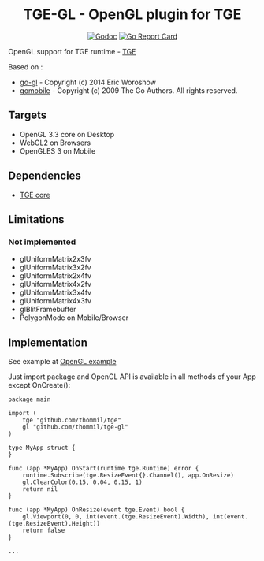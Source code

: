 <h1 align="center">TGE-GL - OpenGL plugin for TGE</h1>

 <p align="center">
    <a href="https://godoc.org/github.com/thommil/tge-gl"><img src="https://godoc.org/github.com/thommil/tge-gl?status.svg" alt="Godoc"></img></a>
    <a href="https://goreportcard.com/report/github.com/thommil/tge-gl"><img src="https://goreportcard.com/badge/github.com/thommil/tge-gl"  alt="Go Report Card"/></a>
</p>

OpenGL support for TGE runtime - [TGE](https://github.com/thommil/tge)

Based on :
 * [go-gl]([https://github.com/g3n/engine](https://github.com/go-gl/gl)) - Copyright (c) 2014 Eric Woroshow
 * [gomobile](https://github.com/golang/mobile) - Copyright (c) 2009 The Go Authors. All rights reserved.

## Targets
 * OpenGL 3.3 core on Desktop
 * WebGL2 on Browsers
 * OpenGLES 3 on Mobile

## Dependencies
 * [TGE core](https://github.com/thommil/tge)

## Limitations
### Not implemented
 * glUniformMatrix2x3fv
 * glUniformMatrix3x2fv
 * glUniformMatrix2x4fv
 * glUniformMatrix4x2fv
 * glUniformMatrix3x4fv
 * glUniformMatrix4x3fv
 * glBlitFramebuffer
 * PolygonMode on Mobile/Browser 

## Implementation
See example at [OpenGL example](https://github.com/Thommil/tge-examples/tree/master/plugins/tge-gl)

Just import package and OpenGL API is available in all methods of your App except OnCreate():

```golang
package main

import (
	tge "github.com/thommil/tge"
	gl "github.com/thommil/tge-gl"
)

type MyApp struct {
}

func (app *MyApp) OnStart(runtime tge.Runtime) error {
	runtime.Subscribe(tge.ResizeEvent{}.Channel(), app.OnResize)
	gl.ClearColor(0.15, 0.04, 0.15, 1)
	return nil
}

func (app *MyApp) OnResize(event tge.Event) bool {
	gl.Viewport(0, 0, int(event.(tge.ResizeEvent).Width), int(event.(tge.ResizeEvent).Height))
	return false
}

...

```